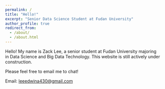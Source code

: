 ```yaml
---
permalink: /
title: "Hello!"
excerpt: "Senior Data Science Student at Fudan University"
author_profile: true
redirect_from: 
  - /about/
  - /about.html
---
```


Hello! My name is Zack Lee, a senior student at Fudan University majoring in Data Science and Big Data Technology. This website is still actively under construction. 

Please feel free to email me to chat!

Email: leeedwina430@gmail.com
